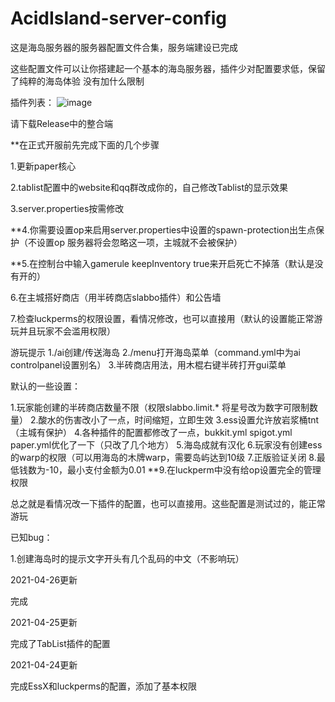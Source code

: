 # AcidIsland-server-config
这是海岛服务器的服务器配置文件合集，服务端建设已完成

这些配置文件可以让你搭建起一个基本的海岛服务器，插件少对配置要求低，保留了纯粹的海岛体验
没有加什么限制

插件列表：
![image](https://user-images.githubusercontent.com/25699126/116084468-6aca8e00-a6d0-11eb-812b-e88f2aef9b47.png)

请下载Release中的整合端

**在正式开服前先完成下面的几个步骤

1.更新paper核心

2.tablist配置中的website和qq群改成你的，自己修改Tablist的显示效果

3.server.properties按需修改

**4.你需要设置op来启用server.properties中设置的spawn-protection出生点保护（不设置op 服务器将会忽略这一项，主城就不会被保护）

**5.在控制台中输入gamerule keepInventory true来开启死亡不掉落（默认是没有开的）

6.在主城搭好商店（用半砖商店slabbo插件）和公告墙

7.检查luckperms的权限设置，看情况修改，也可以直接用（默认的设置能正常游玩并且玩家不会滥用权限）

游玩提示
1./ai创建/传送海岛
2./menu打开海岛菜单（command.yml中为ai controlpanel设置别名）
3.半砖商店用法，用木棍右键半砖打开gui菜单

默认的一些设置：

1.玩家能创建的半砖商店数量不限（权限slabbo.limit.*   将星号改为数字可限制数量）
2.酸水的伤害改小了一点，时间缩短，立即生效
3.ess设置允许放岩浆桶tnt（主城有保护）
4.各种插件的配置都修改了一点，bukkit.yml spigot.yml paper.yml优化了一下（只改了几个地方）
5.海岛成就有汉化
6.玩家没有创建ess的warp的权限（可以用海岛的木牌warp，需要岛屿达到10级
7.正版验证关闭
8.最低钱数为-10，最小支付金额为0.01
**9.在luckperm中没有给op设置完全的管理权限

总之就是看情况改一下插件的配置，也可以直接用。这些配置是测试过的，能正常游玩

已知bug：

1.创建海岛时的提示文字开头有几个乱码的中文（不影响玩）


2021-04-26更新

完成

2021-04-25更新

完成了TabList插件的配置

2021-04-24更新

完成EssX和luckperms的配置，添加了基本权限

